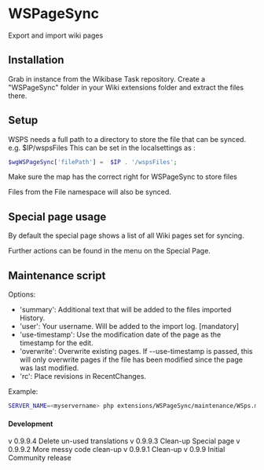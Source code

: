 # WSPageSync
Export and import wiki pages

## Installation
Grab in instance from the Wikibase Task repository. Create a "WSPageSync" folder in your Wiki extensions folder and extract the files there.

## Setup
WSPS needs a full path to a directory to store the file that can be synced. e.g. $IP/wspsFiles
This can be set in the localsettings as  : 
```php
$wgWSPageSync['filePath'] =  $IP . '/wspsFiles';
```
Make sure the map has the correct right for WSPageSync to store files


Files from the File namespace will also be synced.


## Special page usage
By default the special page shows a list of all Wiki pages set for syncing.

Further actions can be found in the menu on the Special Page.

## Maintenance script
Options:

- 'summary': Additional text that will be added to the files imported History.
- 'user': Your username. Will be added to the import log. [mandatory]
- 'use-timestamp': Use the modification date of the page as the timestamp for the edit.
- 'overwrite': Overwrite existing pages. If --use-timestamp is passed, this will only overwrite pages if the file has been modified since the page was last modified.
- 'rc': Place revisions in RecentChanges.

Example:
```bash
SERVER_NAME=<myservername> php extensions/WSPageSync/maintenance/WSps.maintenance.php --user 'Maintenance script' --rc --summary 'Fill database' --overwrite

```

#### Development

v 0.9.9.4 Delete un-used translations
v 0.9.9.3 Clean-up Special page
v 0.9.9.2 More messy code clean-up
v 0.9.9.1 Clean-up
v 0.9.9 Initial Community release